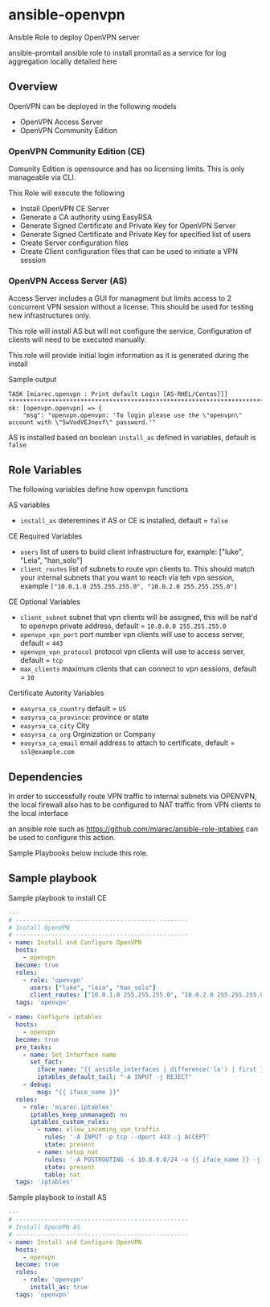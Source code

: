 # ansible-openvpn
Ansible Role to deploy OpenVPN server

ansible-promtail
ansible role to install promtail as a service for log aggregation locally detailed here

## Overview
OpenVPN can be deployed in the following models
 - OpenVPN Access Server
 - OpenVPN Community Edition

### OpenVPN Community Edition (CE)
Comunity Edition is opensource and has no licensing limits. This is only manageable via CLI.

This Role will execute the following
- Install OpenVPN CE Server
- Generate a CA authority using EasyRSA
- Generate Signed Certificate and Private Key for OpenVPN Server
- Generate Signed Certificate and Private Key for specified list of users
- Create Server configuration files
- Create Client configuration files that can be used to initiate a VPN session


### OpenVPN Access Server (AS)
Access Server includes a GUI for managment but limits access to 2 concurrent VPN session without a license. This should be used for testing new infrastructures only.

This role will install AS but will not configure the service, Configuration of clients will need to be executed manually.

This role will provide initial login information as it is generated during the install

Sample output
```
TASK [miarec.openvpn : Print default Login [AS-RHEL/Centos]]] ************************************************************************************
ok: [openvpn.openvpn] => {
    "msg": "openvpn.openvpn: 'To login please use the \"openvpn\" account with \"5wVodVEJnevf\" password.'"
```

AS is installed based on boolean `install_as` defined in variables, default is `false`


## Role Variables
The following variables define how openvpn functions

AS variables
- `install_as` deteremines if AS or CE is installed, default = `false`

CE Required Variables
- `users` list of users to build client infrastructure for, example: ["luke", "Leia", "han_solo"]
- `client_routes` list of subnets to route vpn clients to. This should match your internal subnets that you want to reach via teh vpn session, example `["10.0.1.0 255.255.255.0", "10.0.2.0 255.255.255.0"]`

CE Optional Variables
- `client_subnet` subnet that vpn clients will be assigned, this will be nat'd to openvpn private address, default = `10.8.0.0 255.255.255.0`
- `openvpn_vpn_port` port number vpn clients will use to access server, default = `443`
- `openvpn_vpn_protocol` protocol vpn clients will use to access server, default = `tcp`
- `max_clients` maximum clients that can connect to vpn sessions, default = `10`

Certificate Autority Variables
- `easyrsa_ca_country` default = `US`
- `easyrsa_ca_province`: province or state
- `easyrsa_ca_city` City
- `easyrsa_ca_org` Orginization or Company
- `easyrsa_ca_email` email address to attach to certificate, default = `ssl@example.com`

## Dependencies
In order to successfully route VPN traffic to internal subnets via OPENVPN, the local firewall also has to be configured to NAT traffic from VPN clients to the local interface

an ansible role such as https://github.com/miarec/ansible-role-iptables can be used to configure this action.

Sample Playbooks below include this role.

## Sample playbook

Sample playbook to install CE
```yaml
---
# ------------------------------------------------
# Install OpenVPN
# ------------------------------------------------
- name: Install and Configure OpenVPN
  hosts:
    - openvpn
  become: true
  roles:
    - role: 'openvpn'
      users: ["luke", "leia", "han_solo"]
      client_routes: ["10.0.1.0 255.255.255.0", "10.0.2.0 255.255.255.0"]
  tags: 'openvpn'

- name: Configure iptables
  hosts:
    - openvpn
  become: true
  pre_tasks:
    - name: Set Interface name
      set_fact:
        iface_name: "{{ ansible_interfaces | difference('lo') | first }}"
        iptables_default_tail: "-A INPUT -j REJECT"
    - debug:
        msg: "{{ iface_name }}"
  roles:
    - role: 'miarec.iptables'
      iptables_keep_unmanaged: no
      iptables_custom_rules:
        - name: allow_incoming_vpn_traffic
          rules: '-A INPUT -p tcp --dport 443 -j ACCEPT'
          state: present
        - name: setup_nat
          rules: '-A POSTROUTING -s 10.8.0.0/24 -o {{ iface_name }} -j MASQUERADE'
          state: present
          table: nat
  tags: 'iptables'
```

Sample playbook to install AS
```yaml
---
# ------------------------------------------------
# Install OpenVPN AS
# ------------------------------------------------
- name: Install and Configure OpenVPN
  hosts:
    - openvpn
  become: true
  roles:
    - role: 'openvpn'
      install_as: true
  tags: 'openvpn'

```